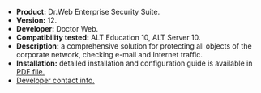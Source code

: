 * **Product:** Dr.Web Enterprise Security Suite.
* **Version:** 12.
* **Developer:** Doctor Web.
* **Compatibility tested:** ALT Education 10, ALT Server 10.
* **Description:**
a comprehensive solution for protecting all objects of the corporate network, checking e-mail and Internet traffic.
* **Installation:**
detailed installation and configuration guide is available in [PDF file.](https://www.basealt.ru/fileadmin/user_upload/compatibility/instr/67ed9c312eb9060b74d9093531e4d343.pdf)
* [Developer contact info.](https://www.drweb.ru/)



